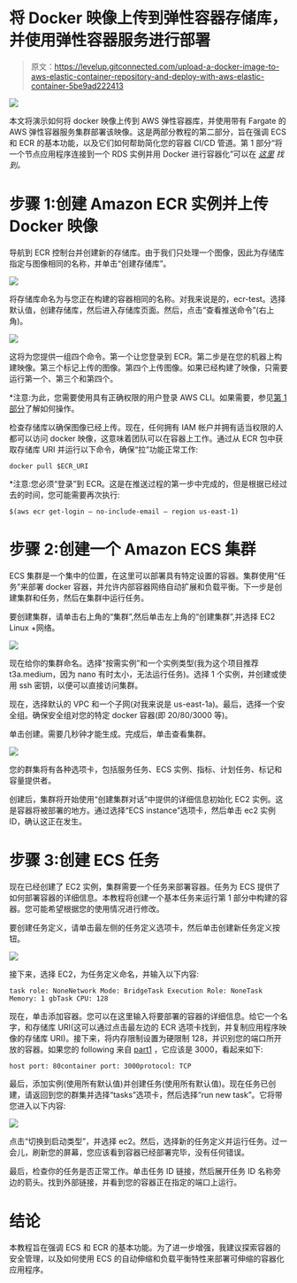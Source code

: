 # 将 Docker 映像上传到弹性容器存储库，并使用弹性容器服务进行部署

> 原文：<https://levelup.gitconnected.com/upload-a-docker-image-to-aws-elastic-container-repository-and-deploy-with-aws-elastic-container-5be9ad222413>

![](img/f69191b6b958f70af166df7cad3d8e9a.png)

本文将演示如何将 docker 映像上传到 AWS 弹性容器库，并使用带有 Fargate 的 AWS 弹性容器服务集群部署该映像。这是两部分教程的第二部分，旨在强调 ECS 和 ECR 的基本功能，以及它们如何帮助简化您的容器 CI/CD 管道。第 1 部分“将一个节点应用程序连接到一个 RDS 实例并用 Docker 进行容器化”可以在 [*这里*](https://medium.com/@alexanderegiannini/connect-a-node-application-to-an-rds-instance-and-containerize-with-docker-4af1911bd998) *找到。*

# 步骤 1:创建 Amazon ECR 实例并上传 Docker 映像

导航到 ECR 控制台并创建新的存储库。由于我们只处理一个图像，因此为存储库指定与图像相同的名称，并单击“创建存储库”。

![](img/cc14b9396f9c6024d35c0dc20c36973d.png)

将存储库命名为与您正在构建的容器相同的名称。对我来说是的，ecr-test。选择默认值，创建存储库，然后进入存储库页面。然后，点击“查看推送命令”(右上角)。

![](img/9a50bc3f10d5ae5a7e493d50ead259c8.png)

这将为您提供一组四个命令。第一个让您登录到 ECR。第二步是在您的机器上构建映像。第三个标记上传的图像。第四个上传图像。如果已经构建了映像，只需要运行第一个、第三个和第四个。

*注意:为此，您需要使用具有正确权限的用户登录 AWS CLI。如果需要，参见[第 1 部分](https://medium.com/@alexanderegiannini/connect-a-node-application-to-an-rds-instance-and-containerize-with-docker-4af1911bd998)了解如何操作。

检查存储库以确保图像已经上传。现在，任何拥有 IAM 帐户并拥有适当权限的人都可以访问 docker 映像，这意味着团队可以在容器上工作。通过从 ECR 包中获取存储库 URI 并运行以下命令，确保“拉”功能正常工作:

```
docker pull $ECR_URI
```

*注意:您必须“登录”到 ECR。这是在推送过程的第一步中完成的，但是根据已经过去的时间，您可能需要再次执行:

```
$(aws ecr get-login — no-include-email — region us-east-1)
```

# **步骤 2:创建一个 Amazon ECS 集群**

ECS 集群是一个集中的位置，在这里可以部署具有特定设置的容器。集群使用“任务”来部署 docker 容器，并允许内部容器网络自动扩展和负载平衡。下一步是创建集群和任务，然后在集群中运行任务。

要创建集群，请单击右上角的“集群”,然后单击左上角的“创建集群”,并选择 EC2 Linux +网络。

![](img/fed87f5988e998dc3df7610f3cd9247f.png)

现在给你的集群命名。选择“按需实例”和一个实例类型(我为这个项目推荐 t3a.medium，因为 nano 有时太小，无法运行任务)。选择 1 个实例，并创建或使用 ssh 密钥，以便可以直接访问集群。

现在，选择默认的 VPC 和一个子网(对我来说是 us-east-1a)。最后，选择一个安全组。确保安全组对您的特定 docker 容器(即 20/80/3000 等)。

单击创建。需要几秒钟才能生成。完成后，单击查看集群。

![](img/6c63656164da9f02e4201c138678425a.png)

您的群集将有各种选项卡，包括服务任务、ECS 实例、指标、计划任务、标记和容量提供者。

创建后，集群将开始使用“创建集群对话”中提供的详细信息初始化 EC2 实例。这是容器将被部署的地方。通过选择“ECS instance”选项卡，然后单击 ec2 实例 ID，确认这正在发生。

# 步骤 3:创建 ECS 任务

现在已经创建了 EC2 实例，集群需要一个任务来部署容器。任务为 ECS 提供了如何部署容器的详细信息。本教程将创建一个基本任务来运行第 1 部分中构建的容器。您可能希望根据您的使用情况进行修改。

要创建任务定义，请单击最左侧的任务定义选项卡，然后单击创建新任务定义按钮。

![](img/fed87f5988e998dc3df7610f3cd9247f.png)

接下来，选择 EC2，为任务定义命名，并输入以下内容:

```
task role: NoneNetwork Mode: BridgeTask Execution Role: NoneTask Memory: 1 gbTask CPU: 128
```

现在，单击添加容器。您可以在这里输入将要部署的容器的详细信息。给它一个名字，和存储库 URI(这可以通过点击最左边的 ECR 选项卡找到，并复制应用程序映像的存储库 URI)。接下来，将内存限制设置为硬限制 128，并识别您的端口所开放的容器。如果您的 following 来自 [part1](https://medium.com/@alexanderegiannini/connect-a-node-application-to-an-rds-instance-and-containerize-with-docker-4af1911bd998) ，它应该是 3000，看起来如下:

```
host port: 80container port: 3000protocol: TCP
```

最后，添加实例(使用所有默认值)并创建任务(使用所有默认值)。现在任务已创建，请返回到您的群集并选择“tasks”选项卡，然后选择“run new task”。它将带您进入以下内容:

![](img/f8d009738fb70ab4cbe28fd554a5ed28.png)

点击“切换到启动类型”，并选择 ec2。然后，选择新的任务定义并运行任务。过一会儿，刷新您的屏幕，您应该看到容器已经部署完毕，没有任何错误。

最后，检查你的任务是否正常工作。单击任务 ID 链接，然后展开任务 ID 名称旁边的箭头。找到外部链接，并看到您的容器正在指定的端口上运行。

# 结论

本教程旨在强调 ECS 和 ECR 的基本功能。为了进一步增强，我建议探索容器的安全管理，以及如何使用 ECS 的自动伸缩和负载平衡特性来部署可伸缩的容器化应用程序。